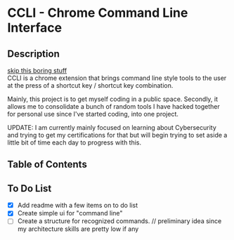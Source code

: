 # CCLI - Chrome Command Line Interface

## Description
[skip this boring stuff](https://github.com/poistooshort/ccli?tab=readme-ov-file#table-of-contents)  
CCLI is a chrome extension that brings command line style tools to the user at the press of a shortcut key / shortcut key combination.

Mainly, this project is to get myself coding in a public space. Secondly, it allows me to consolidate a bunch of random tools I have hacked together for personal use since I've started coding, into one project.

UPDATE: I am currently mainly focused on learning about Cybersecurity and trying to get my certifications for that but will begin trying to set aside a little bit of time each day to progress with this.

## Table of Contents

## To Do List
- [x] Add readme with a few items on to do list
- [x] Create simple ui for "command line"
- [ ] Create a structure for recognized commands. // preliminary idea since my architecture skills are pretty low if any
